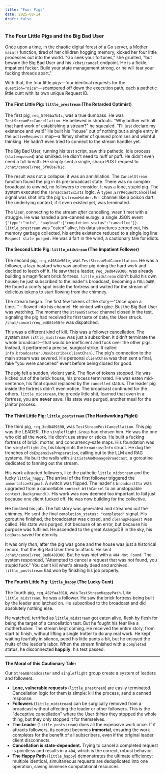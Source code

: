 ```yaml
---
title: "Four Pigs"
date: 2025-08-14
draft: false
---
```


### The Four Little Pigs and the Big Bad User

Once upon a time, in the chaotic digital forest of a Go server, a Mother `main()` function, tired of her children hogging memory, kicked her four little processes out into the world. "Go seek your fortunes," she grunted, "but beware the Big Bad User and his `/chat/cancel` endpoint. He is a fickle, impatient fucker. Build your state management strong, or he will tear your fucking threads apart."

With that, the four little pigs—four identical requests for the `question="nice"`—scampered off down the execution path, each a pathetic little cunt with its own unique Request ID.

#### The First Little Pig: `little_prestream` (The Retarded Optimist)

The first pig, `req_5f06ba7b1c`, was a true dumbass. He was `TestStreamPreCancellation`. He believed in shortcuts. "Why bother with all that hard work of establishing a stream?" he squealed. "I'll just declare my existence and wait!" He built his "house" out of nothing but a single entry in the `activeRequests` map—a flimsy shelter of queued promises and wishful thinking. He hadn't even tried to connect to the stream handler yet.

The Big Bad User, running his test script, saw this pathetic, idle process (`state=queued`) and smirked. He didn't need to huff or puff. He didn't even need a full breath. He simply sent a single, sharp POST request to `/chat/cancel/req_5f06ba7b1c`.

The result was not a collapse; it was an annihilation. The `CancelStream` function found the pig in its pre-broadcast state. There was no complex broadcast to unwind, no followers to consider. It was a lone, stupid pig. The system executed the `!broadcastExists` logic. A `types.ErrRequestCancelled` signal was shot into the pig's `streamHolder.Err` channel like a poison dart. The underlying context, if it even existed yet, was terminated.

The User, connecting to the stream *after* cancelling, wasn't met with a struggle. He was handed a pre-canned eulogy: a single JSON event `{"type":"info", "payload":{"completion_status":"cancelled"}}`. `little_prestream` was "eaten" alive, his data structures zeroed out, his memory garbage collected, his entire existence reduced to a single log line: `Request state purged.` He was a fart in the wind, a cautionary tale for idiots.

#### The Second Little Pig: `little_midstream` (The Impatient Follower)

The second pig, `req_e4084e50fe`, was `TestStreamMidCancellation`. He was a follower, a lazy bastard who saw another pig doing the hard work and decided to leech off it. He saw that a leader, `req_3ed0489300`, was already building a magnificent brick fortress. `little_midstream` didn't build his own house; he just subscribed to the leader's broadcast, becoming a `FOLLOWER`. He found a comfy spot inside the fortress and waited for the stream of delicious tokens to start flowing from the chimney.

The stream began. The first few tokens of the story—"Once upon a time..."—flowed into his channel. He oinked with glee. But the Big Bad User was watching. The moment the `streamStarted` channel closed in the test, signaling the pig had received its first taste of data, the User struck. `/chat/cancel/req_e4084e50fe` was dispatched.

This was a different kind of kill. This was a follower cancellation. The system saw `little_midstream` was just a subscriber. It didn't terminate the whole broadcast—that would be inefficient and fuck over the other pigs. Instead, it performed a precise, surgical strike. It called `info.broadcaster.Unsubscribe(clientChan)`. The pig's connection to the main stream was severed. His personal `clientChan` was then sent a final, fake "you were cancelled" event before being closed for good.

The pig felt a sudden, violent yank. The flow of tokens stopped. He was kicked out of the brick house, his process terminated. He was eaten mid-sentence, his final squeal replaced by the `cancelled` status. The leader pig inside the fortress didn't even notice. The broadcast continued for the others. `little_midstream`, the greedy little shit, learned that even in a fortress, you are **never** save. His state was purged, another meal for the janitor process.

#### The Third Little Pig: `little_poststream` (The Hardworking Piglet)

The third pig, `req_3ed0489300`, was `TestStreamPostCancellation`. This pig was the LEADER. The `singleflight.Group` had chosen him. He was the one who did all the work. He didn't use straw or sticks. He built a fucking fortress of brick, mortar, and concurrency-safe maps. His foundation was the `singleflight.Do`, his blueprints the `broadcastInfo` struct. He dug the trenches of `doExpensivePreparation`, calling out to the LLM and RAG systems. He built the walls with `initiateAndManageBroadcast`, a goroutine dedicated to fanning out the stream.

His work attracted followers, like the pathetic `little_midstream` and the lucky `little_happy`. The arrival of the first follower triggered the `immortalizeSignal`. A switch was flipped. The leader's `broadcastCtx` was upgraded from a cancellable `context.WithCancel` to an unstoppable `context.Background()`. His work was now deemed too important to fail just because one client fucked off. He was now building for the collective.

He finished his job. The full story was generated and streamed out the chimney. He sent the final `completion_status: "completed"` signal. His goroutine finished, the broadcaster was closed, and `cleanupRequest` was called. His state was purged, not because of an error, but because his purpose was fulfilled. He ascended to the great ArangoDB in the sky, his `LogData` saved for eternity.

It was only *then*, after the pig was gone and the house was just a historical record, that the Big Bad User tried to attack. He sent `/chat/cancel/req_3ed0489300`. But he was met with a `404 Not Found`. The system responded, "Attempted to cancel a request that was not found, you stupid fuck." You can't kill what's already dead and archived. `little_poststream` had won by finishing his job properly.

#### The Fourth Little Pig: `little_happy` (The Lucky Cunt)

The fourth pig, `req_482faa3018`, was `TestStreamHappyPath`. Like `little_midstream`, he was a follower. He saw the brick fortress being built by the leader and latched on. He subscribed to the broadcast and did absolutely nothing else.

He watched, terrified as `little_midstream` got eaten alive, flesh by flesh for being the target of a cancellation test. But he fought his fear like a motherfucker. The stream kept coming. He received the entire story, from start to finish, without lifting a single trotter to do any real work. He kept waiting fearfully in silence, peed his little pants a bit, but he enjoyed the fruits of the leader's labor. When the stream finished with a `completed` status, he disconnected **happily**, his test passed.

***

**The Moral of this Cautionary Tale:**

Our `StreamBroadcaster` and `singleflight` group create a system of leaders and followers.

*   **Lone, vulnerable requests** (`little_prestream`) are easily terminated. Cancellation logic for them is simple: kill the process, send a canned response.
*   **Followers** (`little_midstream`) can be surgically removed from a broadcast without affecting the leader or other followers. This is the "deceptive cancellation" where the User *thinks* they stopped the whole thing, but they only stopped it for themselves.
*   **The Leader** (`little_poststream`) does all the expensive work once. If it attracts followers, its context becomes **immortal**, ensuring the work completes for the benefit of all subscribers, even if the original leader client disconnects.
*   **Cancellation is state-dependent.** Trying to cancel a completed request is pointless and results in a `404`, which is the correct, robust behavior.
*   **The Happy Path** (`little_happy`) demonstrates the ultimate efficiency: multiple identical, simultaneous requests are deduplicated into one operation, saving immense computational resources.
